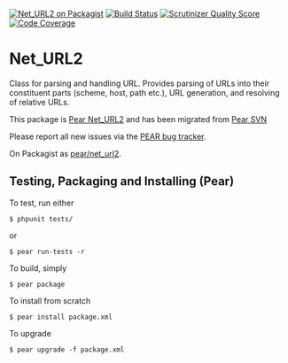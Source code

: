 [![Net_URL2 on Packagist](https://poser.pugx.org/pear/net_url2/v/stable.png)][pear/net_url2]
[![Build Status](https://travis-ci.org/pear/Net_URL2.png)][Travis CI]
[![Scrutinizer Quality Score](https://scrutinizer-ci.com/g/pear/Net_URL2/badges/quality-score.png?s=23b0d3f0ed58ee865317c500ee2cbe94517438ec)](https://scrutinizer-ci.com/g/pear/Net_URL2/)
[![Code Coverage](https://scrutinizer-ci.com/g/pear/Net_URL2/badges/coverage.png?s=44d3682d7cdef471570d80dd8a7290a1e23fdfee)](https://scrutinizer-ci.com/g/pear/Net_URL2/)

# Net_URL2

Class for parsing and handling URL. Provides parsing of URLs into their constituent parts (scheme, host, path etc.),
URL generation, and resolving of relative URLs.

This package is [Pear Net_URL2] and has been migrated from [Pear SVN]

Please report all new issues via the [PEAR bug tracker].

On Packagist as [pear/net_url2].

[Pear Net_URL2]: https://pear.php.net/package/Net_URL2
[Pear SVN]: https://svn.php.net/repository/pear/packages/Net_URL2
[PEAR bug tracker]: https://pear.php.net/bugs/search.php?cmd=display&package_name%5B%5D=Net_URL2
[pear/net_url2]: https://packagist.org/packages/pear/net_url2
[Travis CI]: https://travis-ci.org/pear/Net_URL2

## Testing, Packaging and Installing (Pear)

To test, run either

    $ phpunit tests/

  or

    $ pear run-tests -r

To build, simply

    $ pear package

To install from scratch

    $ pear install package.xml

To upgrade

    $ pear upgrade -f package.xml
